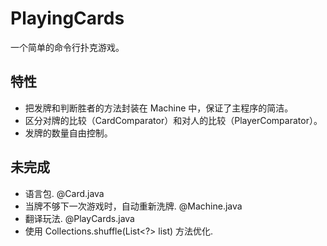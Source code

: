 # PlayingCards
一个简单的命令行扑克游戏。

## 特性
* 把发牌和判断胜者的方法封装在 Machine 中，保证了主程序的简洁。
* 区分对牌的比较（CardComparator）和对人的比较（PlayerComparator）。
* 发牌的数量自由控制。


## 未完成
* 语言包. @Card.java
* 当牌不够下一次游戏时，自动重新洗牌. @Machine.java
* 翻译玩法. @PlayCards.java
* 使用 Collections.shuffle(List<?> list) 方法优化.

